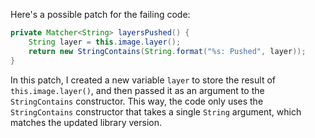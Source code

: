 Here's a possible patch for the failing code:

```java
private Matcher<String> layersPushed() {
    String layer = this.image.layer();
    return new StringContains(String.format("%s: Pushed", layer));
}
```

In this patch, I created a new variable `layer` to store the result of `this.image.layer()`, and then passed it as an argument to the `StringContains` constructor. This way, the code only uses the `StringContains` constructor that takes a single `String` argument, which matches the updated library version.